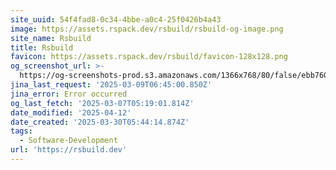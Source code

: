 ```yaml
---
site_uuid: 54f4fad8-0c34-4bbe-a0c4-25f0426b4a43
image: https://assets.rspack.dev/rsbuild/rsbuild-og-image.png
site_name: Rsbuild
title: Rsbuild
favicon: https://assets.rspack.dev/rsbuild/favicon-128x128.png
og_screenshot_url: >-
  https://og-screenshots-prod.s3.amazonaws.com/1366x768/80/false/ebb76006a2c1a3becb68202b0903f6f0af716f51e4ebef671ed424175b7fcc89.jpeg
jina_last_request: '2025-03-09T06:45:00.850Z'
jina_error: Error occurred
og_last_fetch: '2025-03-07T05:19:01.814Z'
date_modified: '2025-04-12'
date_created: '2025-03-30T05:44:14.874Z'
tags:
  - Software-Development
url: 'https://rsbuild.dev'
---
```














